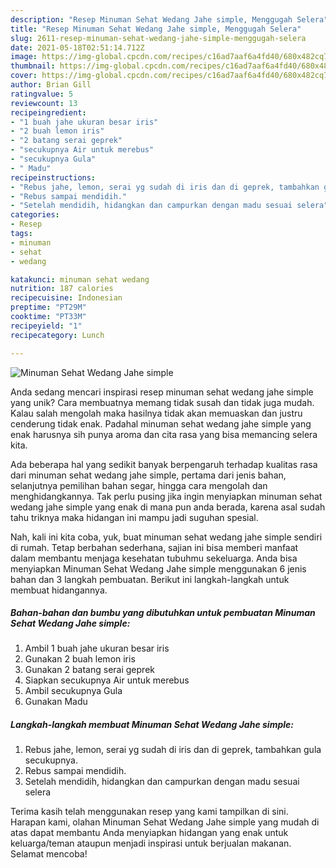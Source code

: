 ```yaml
---
description: "Resep Minuman Sehat Wedang Jahe simple, Menggugah Selera"
title: "Resep Minuman Sehat Wedang Jahe simple, Menggugah Selera"
slug: 2611-resep-minuman-sehat-wedang-jahe-simple-menggugah-selera
date: 2021-05-18T02:51:14.712Z
image: https://img-global.cpcdn.com/recipes/c16ad7aaf6a4fd40/680x482cq70/minuman-sehat-wedang-jahe-simple-foto-resep-utama.jpg
thumbnail: https://img-global.cpcdn.com/recipes/c16ad7aaf6a4fd40/680x482cq70/minuman-sehat-wedang-jahe-simple-foto-resep-utama.jpg
cover: https://img-global.cpcdn.com/recipes/c16ad7aaf6a4fd40/680x482cq70/minuman-sehat-wedang-jahe-simple-foto-resep-utama.jpg
author: Brian Gill
ratingvalue: 5
reviewcount: 13
recipeingredient:
- "1 buah jahe ukuran besar iris"
- "2 buah lemon iris"
- "2 batang serai geprek"
- "secukupnya Air untuk merebus"
- "secukupnya Gula"
- " Madu"
recipeinstructions:
- "Rebus jahe, lemon, serai yg sudah di iris dan di geprek, tambahkan gula secukupnya."
- "Rebus sampai mendidih."
- "Setelah mendidih, hidangkan dan campurkan dengan madu sesuai selera"
categories:
- Resep
tags:
- minuman
- sehat
- wedang

katakunci: minuman sehat wedang 
nutrition: 187 calories
recipecuisine: Indonesian
preptime: "PT29M"
cooktime: "PT33M"
recipeyield: "1"
recipecategory: Lunch

---
```



![Minuman Sehat Wedang Jahe simple](https://img-global.cpcdn.com/recipes/c16ad7aaf6a4fd40/680x482cq70/minuman-sehat-wedang-jahe-simple-foto-resep-utama.jpg)

Anda sedang mencari inspirasi resep minuman sehat wedang jahe simple yang unik? Cara membuatnya memang tidak susah dan tidak juga mudah. Kalau salah mengolah maka hasilnya tidak akan memuaskan dan justru cenderung tidak enak. Padahal minuman sehat wedang jahe simple yang enak harusnya sih punya aroma dan cita rasa yang bisa memancing selera kita.

Ada beberapa hal yang sedikit banyak berpengaruh terhadap kualitas rasa dari minuman sehat wedang jahe simple, pertama dari jenis bahan, selanjutnya pemilihan bahan segar, hingga cara mengolah dan menghidangkannya. Tak perlu pusing jika ingin menyiapkan minuman sehat wedang jahe simple yang enak di mana pun anda berada, karena asal sudah tahu triknya maka hidangan ini mampu jadi suguhan spesial.




Nah, kali ini kita coba, yuk, buat minuman sehat wedang jahe simple sendiri di rumah. Tetap berbahan sederhana, sajian ini bisa memberi manfaat dalam membantu menjaga kesehatan tubuhmu sekeluarga. Anda bisa menyiapkan Minuman Sehat Wedang Jahe simple menggunakan 6 jenis bahan dan 3 langkah pembuatan. Berikut ini langkah-langkah untuk membuat hidangannya.

<!--inarticleads1-->

##### Bahan-bahan dan bumbu yang dibutuhkan untuk pembuatan Minuman Sehat Wedang Jahe simple:

1. Ambil 1 buah jahe ukuran besar iris
1. Gunakan 2 buah lemon iris
1. Gunakan 2 batang serai geprek
1. Siapkan secukupnya Air untuk merebus
1. Ambil secukupnya Gula
1. Gunakan  Madu




<!--inarticleads2-->

##### Langkah-langkah membuat Minuman Sehat Wedang Jahe simple:

1. Rebus jahe, lemon, serai yg sudah di iris dan di geprek, tambahkan gula secukupnya.
1. Rebus sampai mendidih.
1. Setelah mendidih, hidangkan dan campurkan dengan madu sesuai selera




Terima kasih telah menggunakan resep yang kami tampilkan di sini. Harapan kami, olahan Minuman Sehat Wedang Jahe simple yang mudah di atas dapat membantu Anda menyiapkan hidangan yang enak untuk keluarga/teman ataupun menjadi inspirasi untuk berjualan makanan. Selamat mencoba!
